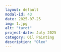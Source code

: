 ```yaml
---
layout: default
modal-id: 43
date: 2025-07-25
img: 1.jpg
alt: "tarot"
project-date: July 2025
category: Oil Painting
description: "Oleo"
---
```

